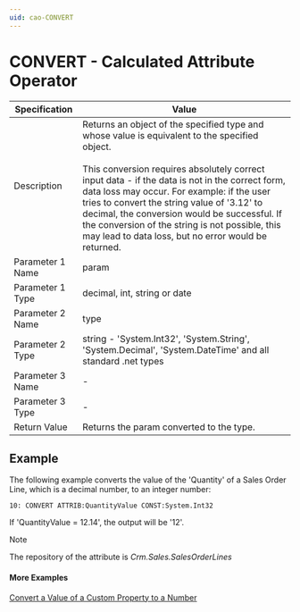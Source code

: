 ```yaml
---
uid: cao-CONVERT
---
```


# CONVERT - Calculated Attribute Operator

| Specification    | Value                                                        |
| ---------------- | ------------------------------------------------------------ |
| Description      | Returns an object of the specified type and whose value is equivalent to the specified object. <br /> <br /> This conversion requires absolutely correct input data - if the data is not in the correct form, data loss may occur. For example: if the user tries to convert the string value of '3.12' to decimal, the conversion would be successful. If the conversion of the string is not possible, this may lead to data loss, but no error would be returned. |
| Parameter 1 Name | param                                                        |
| Parameter 1 Type | decimal, int, string or date                                 |
| Parameter 2 Name | type                                                         |
| Parameter 2 Type | string - 'System.Int32', 'System.String', 'System.Decimal', 'System.DateTime' and all standard .net types |
| Parameter 3 Name | -                                                            |
| Parameter 3 Type | -                                                            |
| Return Value     | Returns the param converted to the type.                     |


## Example


The following example converts the value of the 'Quantity' of a Sales Order Line, which is a decimal number, to an integer number:

```
10: CONVERT ATTRIB:QuantityValue CONST:System.Int32                  
```
If 'QuantityValue = 12.14', the output will be '12'.

> [!NOTE]
> The repository of the attribute is *Crm.Sales.SalesOrderLines*

#### More Examples
[Convert a Value of a Custom Property to a Number](../examples/ConvertPropertyToNumber.md)
